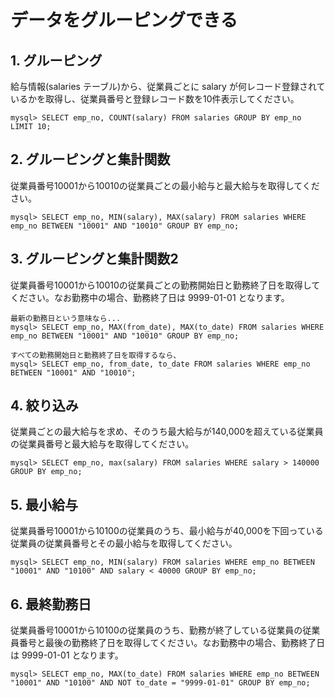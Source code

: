 # データをグルーピングできる

## 1. グルーピング

給与情報(salaries テーブル)から、従業員ごとに salary が何レコード登録されているかを取得し、従業員番号と登録レコード数を10件表示してください。


```mysql
mysql> SELECT emp_no, COUNT(salary) FROM salaries GROUP BY emp_no LIMIT 10;
```

## 2. グルーピングと集計関数

従業員番号10001から10010の従業員ごとの最小給与と最大給与を取得してください。

```mysql
mysql> SELECT emp_no, MIN(salary), MAX(salary) FROM salaries WHERE emp_no BETWEEN "10001" AND "10010" GROUP BY emp_no;
```

## 3. グルーピングと集計関数2

従業員番号10001から10010の従業員ごとの勤務開始日と勤務終了日を取得してください。なお勤務中の場合、勤務終了日は 9999-01-01 となります。

```mysql
最新の勤務日という意味なら...
mysql> SELECT emp_no, MAX(from_date), MAX(to_date) FROM salaries WHERE emp_no BETWEEN "10001" AND "10010" GROUP BY emp_no;

すべての勤務開始日と勤務終了日を取得するなら、
mysql> SELECT emp_no, from_date, to_date FROM salaries WHERE emp_no BETWEEN "10001" AND "10010";
```

## 4. 絞り込み

従業員ごとの最大給与を求め、そのうち最大給与が140,000を超えている従業員の従業員番号と最大給与を取得してください。

```mysql
mysql> SELECT emp_no, max(salary) FROM salaries WHERE salary > 140000 GROUP BY emp_no;
```

## 5. 最小給与

従業員番号10001から10100の従業員のうち、最小給与が40,000を下回っている従業員の従業員番号とその最小給与を取得してください。

```mysql
mysql> SELECT emp_no, MIN(salary) FROM salaries WHERE emp_no BETWEEN "10001" AND "10100" AND salary < 40000 GROUP BY emp_no;
```

## 6. 最終勤務日

従業員番号10001から10100の従業員のうち、勤務が終了している従業員の従業員番号と最後の勤務終了日を取得してください。なお勤務中の場合、勤務終了日は 9999-01-01 となります。

```mysql
mysql> SELECT emp_no, MAX(to_date) FROM salaries WHERE emp_no BETWEEN "10001" AND "10100" AND NOT to_date = "9999-01-01" GROUP BY emp_no; 
```
